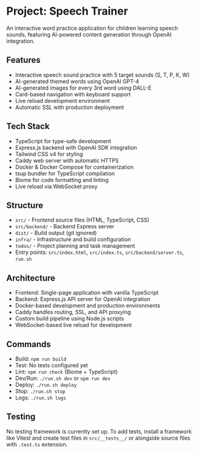 # Project: Speech Trainer

An interactive word practice application for children learning speech sounds, featuring AI-powered content generation through OpenAI integration.

## Features
- Interactive speech sound practice with 5 target sounds (S, T, P, K, W)
- AI-generated themed words using OpenAI GPT-4
- AI-generated images for every 3rd word using DALL-E
- Card-based navigation with keyboard support
- Live reload development environment
- Automatic SSL with production deployment

## Tech Stack
- TypeScript for type-safe development
- Express.js backend with OpenAI SDK integration
- Tailwind CSS v4 for styling
- Caddy web server with automatic HTTPS
- Docker & Docker Compose for containerization
- tsup bundler for TypeScript compilation
- Biome for code formatting and linting
- Live reload via WebSocket proxy

## Structure
- `src/` - Frontend source files (HTML, TypeScript, CSS)
- `src/backend/` - Backend Express server
- `dist/` - Build output (git ignored)
- `infra/` - Infrastructure and build configuration
- `todos/` - Project planning and task management
- Entry points: `src/index.html`, `src/index.ts`, `src/backend/server.ts`, `run.sh`

## Architecture
- Frontend: Single-page application with vanilla TypeScript
- Backend: Express.js API server for OpenAI integration
- Docker-based development and production environments
- Caddy handles routing, SSL, and API proxying
- Custom build pipeline using Node.js scripts
- WebSocket-based live reload for development

## Commands
- Build: `npm run build`
- Test: No tests configured yet
- Lint: `npm run check` (Biome + TypeScript)
- Dev/Run: `./run.sh dev` or `npm run dev`
- Deploy: `./run.sh deploy`
- Stop: `./run.sh stop`
- Logs: `./run.sh logs`

## Testing
No testing framework is currently set up. To add tests, install a framework like Vitest and create test files in `src/__tests__/` or alongside source files with `.test.ts` extension.